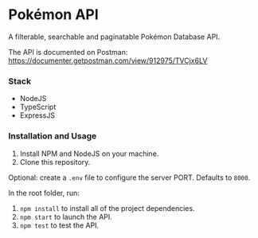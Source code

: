 # Pokémon API

A filterable, searchable and paginatable Pokémon Database API.

The API is documented on Postman: https://documenter.getpostman.com/view/912975/TVCjx6LV

### Stack

- NodeJS
- TypeScript
- ExpressJS

### Installation and Usage

1. Install NPM and NodeJS on your machine.
2. Clone this repository.

Optional: create a `.env` file to configure the server PORT. Defaults to `8000`.

In the root folder, run:

1. `npm install` to install all of the project dependencies.
2. `npm start` to launch the API.
3. `npm test` to test the API.
